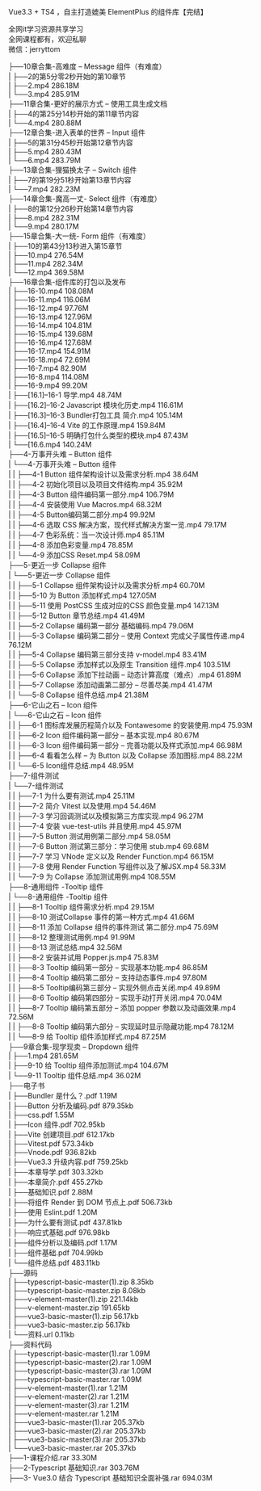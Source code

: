 Vue3.3 + TS4 ，自主打造媲美 ElementPlus 的组件库【完结】

全网it学习资源共享学习<br>全网课程都有，欢迎私聊<br>微信：jerryttom<br>

├──10章合集-高难度 – Message 组件（有难度）<br> | ├──2的第5分零2秒开始的第10章节<br> | ├──2.mp4 286.18M<br> | └──3.mp4 285.91M<br> ├──11章合集-更好的展示方式 – 使用工具生成文档<br> | ├──4的第25分14秒开始的第11章节内容<br> | └──4.mp4 280.88M<br> ├──12章合集-进入表单的世界 – Input 组件<br> | ├──5的第31分45秒开始第12章节内容<br> | ├──5.mp4 280.43M<br> | └──6.mp4 283.79M<br> ├──13章合集-狸猫换太子 – Switch 组件<br> | ├──7的第19分51秒开始第13章节内容<br> | └──7.mp4 282.23M<br> ├──14章合集-魔高一丈- Select 组件（有难度）<br> | ├──8的第12分26秒开始第14章节内容<br> | ├──8.mp4 282.31M<br> | └──9.mp4 280.17M<br> ├──15章合集-大一统- Form 组件（有难度）<br> | ├──10的第43分13秒进入第15章节<br> | ├──10.mp4 276.54M<br> | ├──11.mp4 282.34M<br> | └──12.mp4 369.58M<br> ├──16章合集-组件库的打包以及发布<br> | ├──16-10.mp4 108.08M<br> | ├──16-11.mp4 116.06M<br> | ├──16-12.mp4 97.76M<br> | ├──16-13.mp4 127.96M<br> | ├──16-14.mp4 104.81M<br> | ├──16-15.mp4 139.68M<br> | ├──16-16.mp4 127.68M<br> | ├──16-17.mp4 154.91M<br> | ├──16-18.mp4 72.69M<br> | ├──16-7.mp4 82.90M<br> | ├──16-8.mp4 114.08M<br> | ├──16-9.mp4 99.20M<br> | ├──[16.1]–16-1 导学.mp4 48.74M<br> | ├──[16.2]–16-2 Javascript 模块化历史.mp4 116.61M<br> | ├──[16.3]–16-3 Bundler打包工具 简介.mp4 105.14M<br> | ├──[16.4]–16-4 Vite 的工作原理.mp4 159.84M<br> | ├──[16.5]–16-5 明确打包什么类型的模块.mp4 87.43M<br> | └──[16.6.mp4 140.24M<br> ├──4-万事开头难 – Button 组件<br> | └──4-万事开头难 – Button 组件<br> | | ├──4-1 Button 组件架构设计以及需求分析.mp4 38.64M<br> | | ├──4-2 初始化项目以及项目文件结构.mp4 35.92M<br> | | ├──4-3 Button 组件编码第一部分.mp4 106.79M<br> | | ├──4-4 安装使用 Vue Macros.mp4 68.32M<br> | | ├──4-5 Button编码第二部分.mp4 99.92M<br> | | ├──4-6 选取 CSS 解决方案，现代样式解决方案一览.mp4 79.17M<br> | | ├──4-7 色彩系统：当一次设计师.mp4 85.11M<br> | | ├──4-8 添加色彩变量.mp4 78.85M<br> | | └──4-9 添加CSS Reset.mp4 58.09M<br> ├──5-更近一步 Collapse 组件<br> | └──5-更近一步 Collapse 组件<br> | | ├──5-1 Collapse 组件架构设计以及需求分析.mp4 60.70M<br> | | ├──5-10 为 Button 添加样式.mp4 127.05M<br> | | ├──5-11 使用 PostCSS 生成对应的CSS 颜色变量.mp4 147.13M<br> | | ├──5-12 Button 章节总结.mp4 41.49M<br> | | ├──5-2 Collapse 编码第一部分 基础编码.mp4 79.06M<br> | | ├──5-3 Collapse 编码第二部分 – 使用 Context 完成父子属性传递.mp4 76.12M<br> | | ├──5-4 Collapse 编码第三部分支持 v-model.mp4 83.41M<br> | | ├──5-5 Collapse 添加样式以及原生 Transition 组件.mp4 103.51M<br> | | ├──5-6 Collapse 添加下拉动画 – 动态计算高度（难点）.mp4 61.89M<br> | | ├──5-7 Collapse 添加动画第二部分 – 尽善尽美.mp4 41.47M<br> | | └──5-8 Collapse 组件总结.mp4 21.38M<br> ├──6-它山之石 – Icon 组件<br> | └──6-它山之石 – Icon 组件<br> | | ├──6-1 图标库发展历程简介以及 Fontawesome 的安装使用.mp4 75.93M<br> | | ├──6-2 Icon 组件编码第一部分 – 基本实现.mp4 80.67M<br> | | ├──6-3 Icon 组件编码第一部分 – 完善功能以及样式添加.mp4 66.98M<br> | | ├──6-4 看看怎么样 – 为 Button 以及 Collapse 添加图标.mp4 88.22M<br> | | └──6-5 Icon组件总结.mp4 48.95M<br> ├──7-组件测试<br> | └──7-组件测试<br> | | ├──7-1 为什么要有测试.mp4 25.11M<br> | | ├──7-2 简介 Vitest 以及使用.mp4 54.46M<br> | | ├──7-3 学习回调测试以及模拟第三方库实现.mp4 96.27M<br> | | ├──7-4 安装 vue-test-utils 并且使用.mp4 45.97M<br> | | ├──7-5 Button 测试用例第二部分.mp4 58.05M<br> | | ├──7-6 Button 测试第三部分：学习使用 stub.mp4 69.68M<br> | | ├──7-7 学习 VNode 定义以及 Render Function.mp4 66.15M<br> | | ├──7-8 使用 Render Function 写组件以及了解JSX.mp4 58.33M<br> | | └──7-9 为 Collapse 添加测试用例.mp4 108.55M<br> ├──8-通用组件 -Tooltip 组件<br> | └──8-通用组件 -Tooltip 组件<br> | | ├──8-1 Tooltip 组件需求分析.mp4 29.15M<br> | | ├──8-10 测试Collapse 事件的第一种方式.mp4 41.66M<br> | | ├──8-11 添加 Collapse 组件的事件测试 第二部分.mp4 75.69M<br> | | ├──8-12 整理测试用例.mp4 91.99M<br> | | ├──8-13 测试总结.mp4 32.56M<br> | | ├──8-2 安装并试用 Popper.js.mp4 75.83M<br> | | ├──8-3 Tooltip 编码第一部分 – 实现基本功能.mp4 86.85M<br> | | ├──8-4 Tooltip 编码第二部分 – 支持动态事件.mp4 97.80M<br> | | ├──8-5 Tooltip编码第三部分 – 实现外侧点击关闭.mp4 49.89M<br> | | ├──8-6 Tooltip 编码第四部分 – 实现手动打开关闭.mp4 70.04M<br> | | ├──8-7 Tooltip 编码第五部分 – 添加 popper 参数以及动画效果.mp4 72.56M<br> | | ├──8-8 Tooltip 编码第六部分 – 实现延时显示隐藏功能.mp4 78.12M<br> | | └──8-9 给 Tooltip 组件添加样式.mp4 87.25M<br> ├──9章合集-现学现卖 – Dropdown 组件<br> | ├──1.mp4 281.65M<br> | ├──9-10 给 Tooltip 组件添加测试.mp4 104.67M<br> | └──9-11 Tooltip 组件总结.mp4 36.02M<br> ├──电子书<br> | ├──Bundler 是什么？.pdf 1.19M<br> | ├──Button 分析及编码.pdf 879.35kb<br> | ├──css.pdf 1.55M<br> | ├──Icon 组件.pdf 702.95kb<br> | ├──Vite 创建项目.pdf 612.17kb<br> | ├──Vitest.pdf 573.34kb<br> | ├──Vnode.pdf 936.82kb<br> | ├──Vue3.3 升级内容.pdf 759.25kb<br> | ├──本章导学.pdf 303.32kb<br> | ├──本章简介.pdf 455.27kb<br> | ├──基础知识.pdf 2.88M<br> | ├──将组件 Render 到 DOM 节点上.pdf 506.73kb<br> | ├──使用 Eslint.pdf 1.20M<br> | ├──为什么要有测试.pdf 437.81kb<br> | ├──响应式基础.pdf 976.98kb<br> | ├──组件分析以及编码.pdf 1.17M<br> | ├──组件基础.pdf 704.99kb<br> | └──组件总结.pdf 483.11kb<br> ├──源码<br> | ├──typescript-basic-master(1).zip 8.35kb<br> | ├──typescript-basic-master.zip 8.08kb<br> | ├──v-element-master(1).zip 221.14kb<br> | ├──v-element-master.zip 191.65kb<br> | ├──vue3-basic-master(1).zip 56.17kb<br> | ├──vue3-basic-master.zip 56.17kb<br> | └──资料.url 0.11kb<br> ├──资料代码<br> | ├──typescript-basic-master(1).rar 1.09M<br> | ├──typescript-basic-master(2).rar 1.09M<br> | ├──typescript-basic-master(3).rar 1.09M<br> | ├──typescript-basic-master.rar 1.09M<br> | ├──v-element-master(1).rar 1.21M<br> | ├──v-element-master(2).rar 1.21M<br> | ├──v-element-master(3).rar 1.21M<br> | ├──v-element-master.rar 1.21M<br> | ├──vue3-basic-master(1).rar 205.37kb<br> | ├──vue3-basic-master(2).rar 205.37kb<br> | ├──vue3-basic-master(3).rar 205.37kb<br> | └──vue3-basic-master.rar 205.37kb<br> ├──1-课程介绍.rar 33.30M<br> ├──2-Typescript 基础知识.rar 303.76M<br> ├──3- Vue3.0 结合 Typescript 基础知识全面补强.rar 694.03M